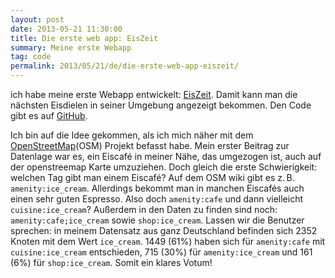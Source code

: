 ```yaml
---
layout: post
date: 2013-05-21 11:30:00
title: Die erste web app: EisZeit
summary: Meine erste Webapp
tag: code
permalink: 2013/05/21/de/die-erste-web-app-eiszeit/
---
```

ich habe meine erste Webapp entwickelt:
[EisZeit](http://playground.sam-d.com/ice). Damit kann man die nächsten
Eisdielen in seiner Umgebung angezeigt bekommen.  Den Code gibt es auf
[GitHub](https://github.com/sam-d/eiszeit).

Ich bin auf die Idee gekommen, als ich mich näher mit dem
[OpenStreetMap](http://openstreetmap.org)(OSM) Projekt befasst habe. Mein erster
Beitrag zur Datenlage war es, ein Eiscafé in meiner Nähe, das umgezogen ist,
auch auf der openstreemap Karte umzuziehen. Doch gleich die erste Schwierigkeit:
welchen Tag gibt man einem Eiscafé? Auf dem OSM wiki gibt es z.&thinsp;B.
```amenity:ice_cream```. Allerdings bekommt man in manchen Eiscafés auch einen
sehr guten Espresso. Also doch ```amenity:cafe``` und dann vielleicht
```cuisine:ice_cream```? Außerdem in den Daten zu finden sind noch:
```amenity:cafe;ice_cream``` sowie ```shop:ice_cream```. Lassen wir die Benutzer
sprechen: in meinem Datensatz aus ganz Deutschland befinden sich 2352 Knoten mit
dem Wert ```ice_cream```. 1449 (61%) haben sich für ```amenity:cafe``` mit
```cuisine:ice_cream``` entschieden, 715 (30%) für ```amenity:ice_cream``` und
161 (6%) für ```shop:ice_cream```. Somit ein klares Votum!
